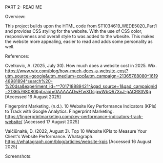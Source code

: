 PART 2- READ ME

Overview:

This project builds upon the HTML code from ST1034619_WEDE5020_Part1 and provides CSS styling for the website. With the use of CSS color, responsiveness and overall style to was added to the wbesite. This makes the website more appealing, easier to read and adds some personality as well. 



References:

Cvetkovic, A. (2025, July 30). How much does a website cost in 2025. Wix. https://www.wix.com/blog/how-much-does-a-website-cost?utm_source=google&utm_medium=cpc&utm_campaign=21365768080^161948981894^search%20-%20dsa&experiment_id=^^701718889421^&gad_source=1&gad_campaignid=21365768080&gbraid=0AAAAADwEfwXDsjgwWbQR7XxJ-gACRStIV&g  [Accessed 16 August 2025] 

Fingerprint Marketing. (n.d.). 10 Website Key Performance Indicators (KPIs) to Track with Google Analytics. Fingerprint Marketing. https://fingerprintmarketing.com/key-performance-indicators-track-website/  [Accessed 17 August 2025] 

Vaičiūnaitė, D. (2022, August 3). Top 10 Website KPIs to Measure Your Client's Website Performance. Whatagraph. https://whatagraph.com/blog/articles/website-kpis [Accessed 16 August 2025] 

Screenshots: 
